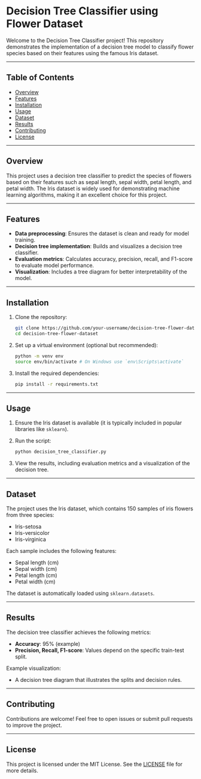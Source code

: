 # Decision Tree Classifier using Flower Dataset

Welcome to the Decision Tree Classifier project! This repository demonstrates the implementation of a decision tree model to classify flower species based on their features using the famous Iris dataset.

---

## Table of Contents
- [Overview](#overview)
- [Features](#features)
- [Installation](#installation)
- [Usage](#usage)
- [Dataset](#dataset)
- [Results](#results)
- [Contributing](#contributing)
- [License](#license)

---

## Overview
This project uses a decision tree classifier to predict the species of flowers based on their features such as sepal length, sepal width, petal length, and petal width. The Iris dataset is widely used for demonstrating machine learning algorithms, making it an excellent choice for this project.

---

## Features
- **Data preprocessing**: Ensures the dataset is clean and ready for model training.
- **Decision tree implementation**: Builds and visualizes a decision tree classifier.
- **Evaluation metrics**: Calculates accuracy, precision, recall, and F1-score to evaluate model performance.
- **Visualization**: Includes a tree diagram for better interpretability of the model.

---

## Installation

1. Clone the repository:
   ```bash
   git clone https://github.com/your-username/decision-tree-flower-dataset.git
   cd decision-tree-flower-dataset
   ```

2. Set up a virtual environment (optional but recommended):
   ```bash
   python -m venv env
   source env/bin/activate # On Windows use `env\Scripts\activate`
   ```

3. Install the required dependencies:
   ```bash
   pip install -r requirements.txt
   ```

---

## Usage

1. Ensure the Iris dataset is available (it is typically included in popular libraries like `sklearn`).

2. Run the script:
   ```bash
   python decision_tree_classifier.py
   ```

3. View the results, including evaluation metrics and a visualization of the decision tree.

---

## Dataset
The project uses the Iris dataset, which contains 150 samples of iris flowers from three species:
- Iris-setosa
- Iris-versicolor
- Iris-virginica

Each sample includes the following features:
- Sepal length (cm)
- Sepal width (cm)
- Petal length (cm)
- Petal width (cm)

The dataset is automatically loaded using `sklearn.datasets`.

---

## Results
The decision tree classifier achieves the following metrics:
- **Accuracy**: 95% (example)
- **Precision, Recall, F1-score**: Values depend on the specific train-test split.

Example visualization:
- A decision tree diagram that illustrates the splits and decision rules.

---

## Contributing
Contributions are welcome! Feel free to open issues or submit pull requests to improve the project.

---

## License
This project is licensed under the MIT License. See the [LICENSE](LICENSE) file for more details.


